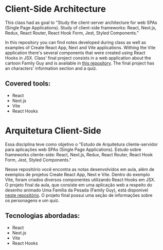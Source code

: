 # Client-Side Architecture

This class had as goal to "Study the client-server architecture for web SPAs (Single Page Applications). Study of client-side frameworks: React, Next.js, Redux, React Router, React Hook Form, Jest, Styled Components."


In this repository you can find notes developed during class as well as examples of Create React App, Next and Vite applications. Withing the Vite application there's several components that were created using React Hooks in JSX. Class' final project consists in a web application about the cartoon Family Guy and is available in [this repository](https://github.com/daraperini/postdegree-client-side-architecture-final-project). The final project has an characters' information section and a quiz.


## Covered tools:

* React
* Next.js
* Vite
* React Hooks 


#


# Arquitetura Client-Side

Essa disciplina teve como objetivo o "Estudo de Arquitetura cliente-servidor para aplicações web SPAs (Single Page Applications). Estudo sobre frameworks cliente-side: React, Next.js, Redux, React Router, React Hook Form, Jest, Styled Components."


Nesse repositório você encontra as notas desenvolvidos em aula, além de exemplos de projetos Create React App, Next e Vite. Dentro do exemplo Vite, foram criados diversos componentes utilizando React Hooks em JSX. O projeto final da aula, que consiste em uma aplicação web a respeito do desenho animado Uma Família da Pesada (Family Guy), está disponível [neste repositório](https://github.com/daraperini/postdegree-client-side-architecture-final-project). O projeto final possui uma seção de informações sobre os personagens e um quiz.


## Tecnologias abordadas:

* React
* Next.js
* Vite
* React Hooks